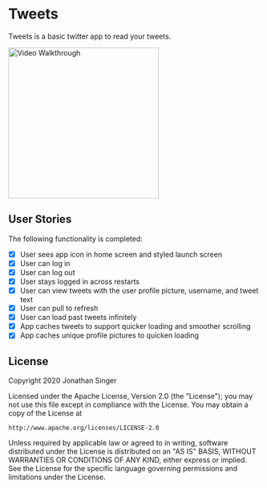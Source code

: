 # Tweets

Tweets is a basic twitter app to read your tweets.

<img src='./Walkthrough.gif' title='Video Walkthrough' width='300' alt='Video Walkthrough' />

## User Stories
The following functionality is completed:

* [X] User sees app icon in home screen and styled launch screen
* [X] User can log in
* [X] User can log out
* [X] User stays logged in across restarts
* [X] User can view tweets with the user profile picture, username, and tweet text
* [X] User can pull to refresh
* [X] User can load past tweets infinitely
* [X] App caches tweets to support quicker loading and smoother scrolling
* [X] App caches unique profile pictures to quicken loading

## License

Copyright 2020 Jonathan Singer

Licensed under the Apache License, Version 2.0 (the "License");
you may not use this file except in compliance with the License.
You may obtain a copy of the License at

    http://www.apache.org/licenses/LICENSE-2.0

Unless required by applicable law or agreed to in writing, software
distributed under the License is distributed on an "AS IS" BASIS,
WITHOUT WARRANTIES OR CONDITIONS OF ANY KIND, either express or implied.
See the License for the specific language governing permissions and
limitations under the License.

